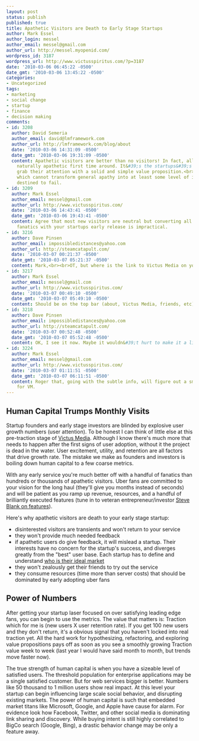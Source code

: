 ```yaml
---
layout: post
status: publish
published: true
title: Apathetic Visitors are Death to Early Stage Startups
author: Mark Essel
author_login: messel
author_email: messel@gmail.com
author_url: http://messel.myopenid.com/
wordpress_id: 3187
wordpress_url: http://www.victusspiritus.com/?p=3187
date: '2010-03-06 06:45:22 -0500'
date_gmt: '2010-03-06 13:45:22 -0500'
categories:
- Uncategorized
tags:
- marketing
- social change
- startup
- finance
- decision making
comments:
- id: 3208
  author: David Semeria
  author_email: david@lmframework.com
  author_url: http://lmframework.com/blog/about
  date: '2010-03-06 14:31:09 -0500'
  date_gmt: '2010-03-06 19:31:09 -0500'
  content: Apathetic visitors are better than no visitors! In fact, all visitors are
    naturally apathetic first time around. It&#39;s the startups&#39;s job to immediately
    grab their attention with a solid and simple value proposition.<br><br>Any site
    which cannot transform general apathy into at least some level of interest is
    destined to fail.
- id: 3209
  author: Mark Essel
  author_email: messel@gmail.com
  author_url: http://www.victusspiritus.com/
  date: '2010-03-06 14:43:41 -0500'
  date_gmt: '2010-03-06 19:43:41 -0500'
  content: Agree that most new visitors are neutral but converting all of them to
    fanatics with your startups early release is impractical.
- id: 3216
  author: Dave Pinsen
  author_email: impossibledistances@yahoo.com
  author_url: http://steamcatapult.com/
  date: '2010-03-07 00:21:37 -0500'
  date_gmt: '2010-03-07 05:21:37 -0500'
  content: Mark,<br><br>OT, but where is the link to Victus Media on your blog?
- id: 3217
  author: Mark Essel
  author_email: messel@gmail.com
  author_url: http://www.victusspiritus.com/
  date: '2010-03-07 00:49:10 -0500'
  date_gmt: '2010-03-07 05:49:10 -0500'
  content: Should be on the top bar (about, Victus Media, friends, etc)
- id: 3218
  author: Dave Pinsen
  author_email: impossibledistances@yahoo.com
  author_url: http://steamcatapult.com/
  date: '2010-03-07 00:52:48 -0500'
  date_gmt: '2010-03-07 05:52:48 -0500'
  content: OK, I see it now. Maybe it wouldn&#39;t hurt to make it a little more prominent?
- id: 3224
  author: Mark Essel
  author_email: messel@gmail.com
  author_url: http://www.victusspiritus.com/
  date: '2010-03-07 01:11:51 -0500'
  date_gmt: '2010-03-07 06:11:51 -0500'
  content: Roger that, going with the subtle info, will figure out a smooth showcase
    for VM.
---
```

<h2>Human Capital Trumps Monthly Visits</h2>
<p>Startup founders and early stage investors are blinded by explosive user growth numbers (user attention). To be honest I can think of little else at this pre-traction stage of <a href="http://victusmedia.com">Victus Media</a>. Although I know there's much more that needs to happen after the first signs of user adoption, without it the project is dead in the water. User excitement, utility, and retention are all factors that drive growth rate. The mistake we make as founders and investors is boiling down human capital to a few coarse metrics.</p>
<p>With any early service you're much better off with a handful of fanatics than hundreds or thousands of apathetic visitors. Uber fans are committed to your vision for the long haul (they'll give you months instead of seconds) and will be patient as you ramp up revenue, resources, and a handful of brilliantly executed features (tune in to veteran entrepreneur/investor <a HREF="http://steveblank.com/2010/03/04/perfection-by-subtraction-the-minimum-feature-set/">Steve Blank on features</a>). </p>
<p>Here's why apathetic visitors are death to your early stage startup: </p>
<ul>
<li>disinterested visitors are transients and won't return to your service</li>
<li>they won't provide much needed feedback</li>
<li>if apathetic users do give feedback, it will mislead a startup. Their interests have no concern for the startup's success, and diverges greatly from the "best" user base. Each startup has to define and understand <a href="http://victusfate.github.io/victusspiritus/uncategorized/2010/01/24/when-building-an-organization-determine-who-we-are/">who is their ideal market</a></li>
<li>they won't zealously get their friends to try out the service</li>
<li>they consume resources (time more than server costs) that should be dominated by early adopting uber fans</li>
</ul>
<h2>Power of Numbers</h2>
<p>After getting your startup laser focused on over satisfying leading edge fans, you can begin to use the metrics. The value that matters is: Traction which for me is (new users X user retention rate). If you get 100 new users and they don't return, it's a obvious signal that you haven't locked into real traction yet. All the hard work for hypothesizing, refactoring, and exploring value propositions pays off as soon as you see a smoothly growing Traction value week to week (last year I would have said month to month, but trends move faster now).</p>
<p>The true strength of human capital is when you have a sizeable level of satisfied users. The threshold population for enterprise applications may be a single satisfied customer. But for web services bigger is better. Numbers like 50 thousand to 1 million users show real impact. At this level your startup can begin influencing large scale social behavior, and disrupting existing markets. The power of human capital is such that embedded market titans like Microsoft, Google, and Apple have cause for alarm. For evidence look how Facebook, Twitter, and other social media is dominating link sharing and discovery. While buying intent is still highly correlated to BigCo search (Google, Bing), a drastic behavior change may be only a feature away.   </p>
